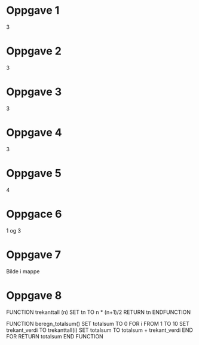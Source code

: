# Oppgave 1
3

# Oppgave 2
3

# Oppgave 3
3

# Oppgave 4
3

# Oppgave 5
4

# Oppgace 6
1 og 3

# Oppgave 7
Bilde i mappe

# Oppgave 8
FUNCTION trekanttall (n)
  SET tn TO n * (n+1)/2
  RETURN tn
ENDFUNCTION

FUNCTION beregn_totalsum()
  SET totalsum TO 0
  FOR i FROM 1 TO 10
    SET trekant_verdi TO trekanttall(i)
    SET totalsum TO totalsum + trekant_verdi
  END FOR
  RETURN totalsum
END FUNCTION